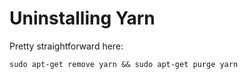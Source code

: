 # Uninstalling Yarn
Pretty straightforward here:

```
sudo apt-get remove yarn && sudo apt-get purge yarn
```
